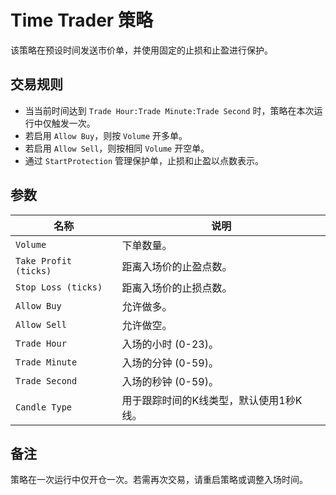 # Time Trader 策略

该策略在预设时间发送市价单，并使用固定的止损和止盈进行保护。

## 交易规则

- 当当前时间达到 `Trade Hour:Trade Minute:Trade Second` 时，策略在本次运行中仅触发一次。
- 若启用 `Allow Buy`，则按 `Volume` 开多单。
- 若启用 `Allow Sell`，则按相同 `Volume` 开空单。
- 通过 `StartProtection` 管理保护单，止损和止盈以点数表示。

## 参数

| 名称 | 说明 |
| ---- | ---- |
| `Volume` | 下单数量。 |
| `Take Profit (ticks)` | 距离入场价的止盈点数。 |
| `Stop Loss (ticks)` | 距离入场价的止损点数。 |
| `Allow Buy` | 允许做多。 |
| `Allow Sell` | 允许做空。 |
| `Trade Hour` | 入场的小时 (0-23)。 |
| `Trade Minute` | 入场的分钟 (0-59)。 |
| `Trade Second` | 入场的秒钟 (0-59)。 |
| `Candle Type` | 用于跟踪时间的K线类型，默认使用1秒K线。 |

## 备注

策略在一次运行中仅开仓一次。若需再次交易，请重启策略或调整入场时间。
